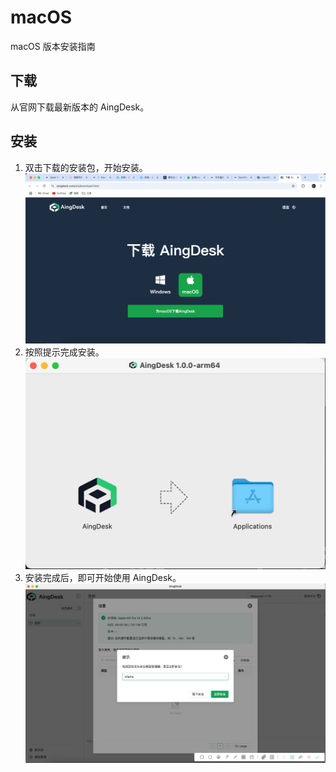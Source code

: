 # macOS
macOS 版本安装指南

## 下载
从官网下载最新版本的 AingDesk。

## 安装
1. 双击下载的安装包，开始安装。
![](img/2025-02-19_143235_985.png)
2. 按照提示完成安装。
![](img/2025-02-19_145654_193.png)
3. 安装完成后，即可开始使用 AingDesk。
![](img/2025-02-19_145931_126.png)
